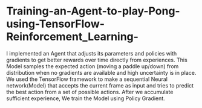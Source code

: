 # Training-an-Agent-to-play-Pong-using-TensorFlow-Reinforcement_Learning-
I implemented an Agent that adjusts its parameters and policies with gradients to get better rewards over time directly from experiences. This Model samples the expected action (moving a paddle up/down) from distribution when no gradients are available and high uncertainty is in place. We used the TensorFlow framework to make a sequential Neural network(Model) that accepts the current frame as input and tries to predict the best action from a set of possible actions. After we accumulate sufficient experience, We train the Model using Policy Gradient.
